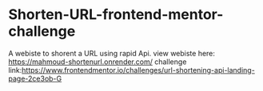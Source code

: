 # Shorten-URL-frontend-mentor-challenge
A webiste to shorent a URL using rapid Api.
view webiste here: https://mahmoud-shortenurl.onrender.com/
challenge link:https://www.frontendmentor.io/challenges/url-shortening-api-landing-page-2ce3ob-G
